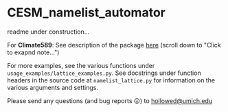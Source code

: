 # CESM_namelist_automator

readme under construction...

For **Climate589**: See description of the package [here](https://sites.google.com/umich.edu/climate589-wn22/projects/project-4-diffusion?authuser=1) (scroll down to "Click to exapnd note...")

For more examples, see the various functions under `usage_examples/lattice_examples.py`. See docstrings under function headers in the source code at `namelist_lattice.py` for information on the various arguments and settings.

Please send any questions (and bug reports 😛) to hollowed@umich.edu
